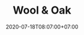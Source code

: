 ---
title     : Wool &amp; Oak
thumbnail : wool-and-oak
address   : https://woolandoak.com
sitemap   : false
date      : 2020-07-18T08:07:00+07:00
---